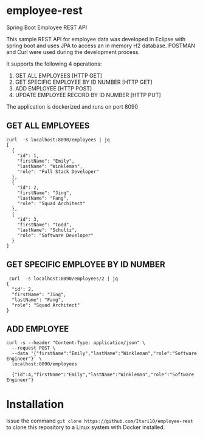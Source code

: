 # employee-rest
 Spring Boot Employee REST API
 
 This sample REST API for employee data was developed in Eclipse with spring boot and uses JPA to access an in memory H2 database. POSTMAN and Curl were 
 used during the development process.
 
 It supports the following 4 operations:
 1. GET ALL EMPLOYEES [HTTP GET]
 2. GET SPECIFIC EMPLOYEE BY ID NUMBER [HTTP GET]
 3. ADD EMPLOYEE [HTTP POST]
 4. UPDATE EMPLOYEE RECORD BY ID NUMBER [HTTP PUT]

The application is dockerized and runs on port 8090
 
## GET ALL EMPLOYEES

```
curl  -s localhost:8090/employees | jq
[
  {
    "id": 1,
    "firstName": "Emily",
    "lastName": "Winkleman",
    "role": "Full Stack Developer"
  },
  {
    "id": 2,
    "firstName": "Jing",
    "lastName": "Fang",
    "role": "Squad Architect"
  },
  {
    "id": 3,
    "firstName": "Todd",
    "lastName": "Schultz",
    "role": "Software Developer"
  }
]
```

## GET SPECIFIC EMPLOYEE BY ID NUMBER
```
 curl  -s localhost:8090/employees/2 | jq
{
  "id": 2,
  "firstName": "Jing",
  "lastName": "Fang",
  "role": "Squad Architect"
}

```

## ADD EMPLOYEE
```
curl -s --header "Content-Type: application/json" \
  --request POST \
  --data '{"firstName":"Emily","lastName":"Winkleman","role":"Software Engineer"}' \
  localhost:8090/employees
  
  {"id":4,"firstName":"Emily","lastName":"Winkleman","role":"Software Engineer"}
```
  
# Installation

Issue the command `git clone https://github.com/Itari10/employee-rest` to clone this repository to a Linux system with Docker installed. 
